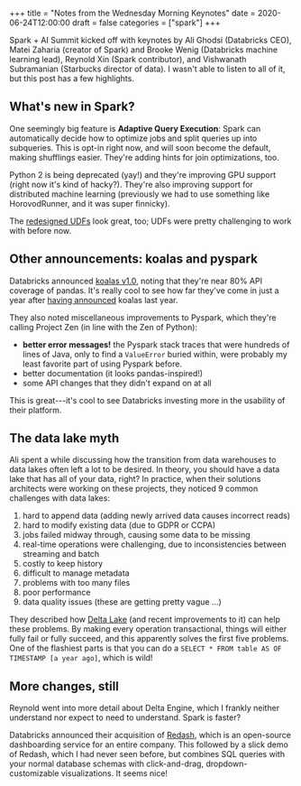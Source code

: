 +++
title = "Notes from the Wednesday Morning Keynotes"
date = 2020-06-24T12:00:00
draft = false
categories = ["spark"]
+++

Spark + AI Summit kicked off with keynotes by Ali Ghodsi (Databricks CEO), Matei Zaharia (creator of Spark) and Brooke Wenig (Databricks machine learning lead), Reynold Xin (Spark contributor), and Vishwanath Subramanian (Starbucks director of data). I wasn't able to listen to all of it, but this post has a few highlights.

<!--more-->

## What's new in Spark?
One seemingly big feature is **Adaptive Query Execution**: Spark can automatically decide how to optimize jobs and split queries up into subqueries. This is opt-in right now, and will soon become the default, making shufflings easier. They're adding hints for join optimizations, too.

Python 2 is being deprecated (yay!) and they're improving GPU support (right now it's kind of hacky?). They're also improving support for distributed machine learning (previously we had to use something like HorovodRunner, and it was super finnicky).

The [redesigned UDFs](https://databricks.com/blog/2020/05/20/new-pandas-udfs-and-python-type-hints-in-the-upcoming-release-of-apache-spark-3-0.html) look great, too; UDFs were pretty challenging to work with before now.


## Other announcements: koalas and pyspark
Databricks announced [koalas v1.0](https://github.com/databricks/koalas), noting that they're near 80% API coverage of pandas. It's really cool to see how far they've come in just a year after [having announced](https://databricks.com/blog/2019/04/24/koalas-easy-transition-from-pandas-to-apache-spark.html) koalas last year.

They also noted miscellaneous improvements to Pyspark, which they're calling Project Zen (in line with the Zen of Python):
 * **better error messages!** the Pyspark stack traces that were hundreds of lines of Java, only to find a `ValueError` buried within, were probably my least favorite part of using Pyspark before.
 * better documentation (it looks pandas-inspired!)
 * some API changes that they didn't expand on at all

This is great---it's cool to see Databricks investing more in the usability of their platform.


## The data lake myth
Ali spent a while discussing how the transition from data warehouses to data lakes often left a lot to be desired. In theory, you should have a data lake that has all of your data, right? In practice, when their solutions architects were working on these projects, they noticed 9 common challenges with data lakes:
 1. hard to append data (adding newly arrived data causes incorrect reads)
 2. hard to modify existing data (due to GDPR or CCPA)
 3. jobs failed midway through, causing some data to be missing
 4. real-time operations were challenging, due to inconsistencies between streaming and batch
 5. costly to keep history
 6. difficult to manage metadata
 7. problems with too many files
 8. poor performance
 9. data quality issues (these are getting pretty vague ...)

They described how [Delta Lake](https://delta.io/) (and recent improvements to it) can help these problems. By making every operation transactional, things will either fully fail or fully succeed, and this apparently solves the first five problems. One of the flashiest parts is that you can do a `SELECT * FROM table AS OF TIMESTAMP [a year ago]`, which is wild!


## More changes, still
Reynold went into more detail about Delta Engine, which I frankly neither understand nor expect to need to understand. Spark is faster?

Databricks announced their acquisition of [Redash](https://github.com/getredash/redash/), which is an open-source dashboarding service for an entire company. This followed by a slick demo of Redash, which I had never seen before, but combines SQL queries with your normal database schemas with click-and-drag, dropdown-customizable visualizations. It seems nice!



